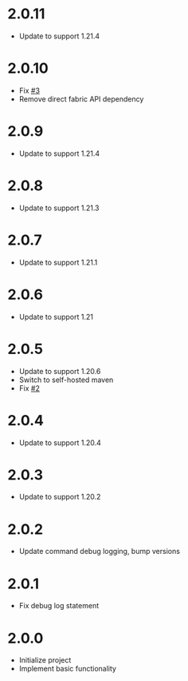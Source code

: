 # 2.0.11

* Update to support 1.21.4

# 2.0.10

* Fix [#3](https://github.com/BlossomMods/BlossomEnderChest/issues/3)
* Remove direct fabric API dependency

# 2.0.9

* Update to support 1.21.4

# 2.0.8

* Update to support 1.21.3

# 2.0.7

* Update to support 1.21.1

# 2.0.6

* Update to support 1.21

# 2.0.5

* Update to support 1.20.6
* Switch to self-hosted maven
* Fix [#2](https://github.com/BlossomMods/BlossomEnderChest/issues/2)

# 2.0.4

* Update to support 1.20.4

# 2.0.3

* Update to support 1.20.2

# 2.0.2

* Update command debug logging, bump versions

# 2.0.1

* Fix debug log statement

# 2.0.0

* Initialize project
* Implement basic functionality
